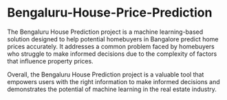 # Bengaluru-House-Price-Prediction

The Bengaluru House Prediction project is a machine learning-based solution designed to help potential homebuyers in Bangalore predict home prices accurately. It addresses a common problem faced by homebuyers who struggle to make informed decisions due to the complexity of factors that influence property prices.

Overall, the Bengaluru House Prediction project is a valuable tool that empowers users with the right information to make informed decisions and demonstrates the potential of machine learning in the real estate industry.

